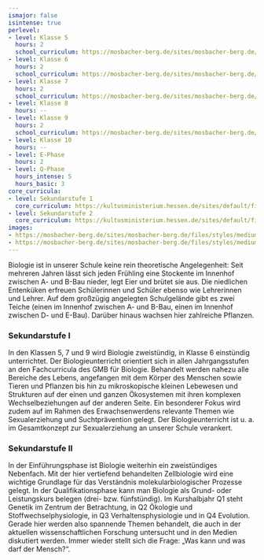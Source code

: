 ```yaml
---
ismajor: false
isintense: true
perlevel:
- level: Klasse 5
  hours: 2
  school_curriculum: https://mosbacher-berg.de/sites/mosbacher-berg.de/files/binaries/FC%20Biologie%205.pdf
- level: Klasse 6
  hours: 2
  school_curriculum: https://mosbacher-berg.de/sites/mosbacher-berg.de/files/binaries/Fachcurriculum%20Biologie%206.pdf
- level: Klasse 7
  hours: 2
  school_curriculum: https://mosbacher-berg.de/sites/mosbacher-berg.de/files/binaries/GMB%20Biologie%20Klasse%207.pdf
- level: Klasse 8
  hours: --
- level: Klasse 9
  hours: 2
  school_curriculum: https://mosbacher-berg.de/sites/mosbacher-berg.de/files/binaries/FC%20Biologie%209_0.pdf
- level: Klasse 10
  hours: --
- level: E-Phase
  hours: 2
- level: Q-Phase
  hours_intense: 5
  hours_basic: 3
core_curricula:
- level: Sekundarstufe 1
  core_curriculum: https://kultusministerium.hessen.de/sites/default/files/media/kerncurriculum_biologie_gymnasium.pdf
- level: Sekundarstufe 2
  core_curriculum: https://kultusministerium.hessen.de/sites/default/files/media/kcgo-bio.pdf
images:
- https://mosbacher-berg.de/sites/mosbacher-berg.de/files/styles/medium/public/3.jpg
- https://mosbacher-berg.de/sites/mosbacher-berg.de/files/styles/medium/public/Mosbacher%20Ente.jpg
---
```


Biologie ist in unserer Schule keine rein theoretische Angelegenheit: Seit mehreren Jahren lässt sich jeden Frühling eine Stockente im Innenhof zwischen A- und B-Bau nieder, legt Eier und brütet sie aus. Die niedlichen Entenküken erfreuen Schülerinnen und Schüler ebenso wie Lehrerinnen und Lehrer. Auf dem großzügig angelegten Schulgelände gibt es zwei Teiche (einen im Innenhof zwischen A- und B-Bau, einen im Innenhof zwischen D- und E-Bau). Darüber hinaus wachsen hier zahlreiche Pflanzen.

### Sekundarstufe I

In den Klassen 5, 7 und 9 wird Biologie zweistündig, in Klasse 6 einstündig unterrichtet. Der Biologieunterricht orientiert sich in allen Jahrgangsstufen an den Fachcurricula des GMB für Biologie. Behandelt werden nahezu alle Bereiche des Lebens, angefangen mit dem Körper des Menschen sowie Tieren und Pflanzen bis hin zu mikroskopische kleinen Lebewesen und Strukturen auf der einen und ganzen Ökosystemen mit ihren komplexen Wechselbeziehungen auf der anderen Seite. Ein besonderer Fokus wird zudem auf im Rahmen des Erwachsenwerdens relevante Themen wie Sexualerziehung und Suchtprävention gelegt. Der Biologieunterricht ist u. a. im Gesamtkonzept zur Sexualerziehung an unserer Schule verankert.

### Sekundarstufe II

In der Einführungsphase ist Biologie weiterhin ein zweistündiges Nebenfach. Mit der hier vertiefend behandelten Zellbiologie wird eine wichtige Grundlage für das Verständnis molekularbiologischer Prozesse gelegt. In der Qualifikationsphase kann man Biologie als Grund- oder Leistungskurs belegen (drei- bzw. fünfstündig). Im Kurshalbjahr Q1 steht Genetik im Zentrum der Betrachtung, in Q2 Ökologie und Stoffwechselphysiologie, in Q3 Verhaltensphysiologie und in Q4 Evolution. Gerade hier werden also spannende Themen behandelt, die auch in der aktuellen wissenschaftlichen Forschung untersucht und in den Medien diskutiert werden. Immer wieder stellt sich die Frage: „Was kann und was darf der Mensch?“.

